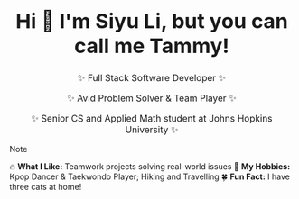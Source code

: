 <div align="center">
  <h1 style="font-size: 36px; font-weight: bold;">Hi 👋 I'm Siyu Li, but you can call me Tammy!</h1>
</div>

<div align="center">
  <p style="font-size: 16px;">✨ Full Stack Software Developer ✨</p>
  <p style="font-size: 16px;">✨ Avid Problem Solver & Team Player ✨</p>
  <p style="font-size: 16px;">✨ Senior CS and Applied Math student at Johns Hopkins University ✨</p>
</div>

> [!NOTE]
> 🔥 **What I Like:** Teamwork projects solving real-world issues
> 🌼 **My Hobbies:** Kpop Dancer & Taekwondo Player; Hiking and Travelling
> 🍀 **Fun Fact:** I have three cats at home!
